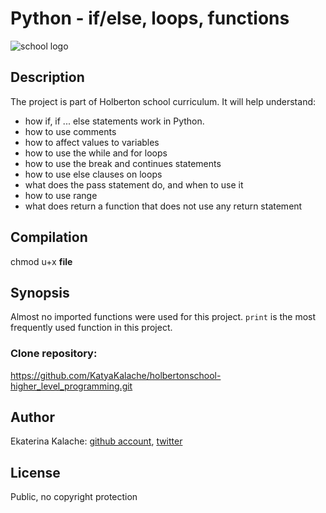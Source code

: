# Python - if/else, loops, functions
![school logo](https://d3c5s1hmka2e2b.cloudfront.net/uploads/topic/image/485/HBTN-Course_Report-200x200-01.png)
## Description
The project is part of Holberton school curriculum. It will help understand:

* how if, if ... else statements work in Python.
* how to use comments
* how to affect values to variables
* how to use the while and for loops
* how to use the break and continues statements
* how to use else clauses on loops
* what does the pass statement do, and when to use it
* how to use range
* what does return a function that does not use any return statement
## Compilation
chmod u+x __file__
## Synopsis
Almost no imported functions were used for this project. `print` is the most frequently used function in this project.
### __Clone repository:__
https://github.com/KatyaKalache/holbertonschool-higher_level_programming.git

## Author
Ekaterina Kalache: [github account](https://github.com/KatyaKalache), [twitter](https://twitter.com/KatyaKalache)

## License
Public, no copyright protection